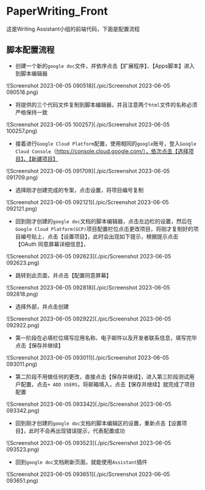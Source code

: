 # PaperWriting_Front
这是Writing Assistant小组的前端代码，下面是配置流程

## 脚本配置流程

* 创建一个新的`google doc`文件，并依序点击【扩展程序】、【Apps脚本】进入到脚本编辑器

![Screenshot 2023-06-05 090518](./pic/Screenshot 2023-06-05 090518.png)





* 将提供的三个代码文件复制到脚本编辑器，并且注意两个`html`文件的名称必须严格保持一致

![Screenshot 2023-06-05 100257](./pic/Screenshot 2023-06-05 100257.png)





* 接着进行`Google Cloud Platform`配置，使用相同的`google`账号，登入`Google Cloud Console`（https://console.cloud.google.com/），依次点击【选择项目】、【新建项目】

![Screenshot 2023-06-05 091709](./pic/Screenshot 2023-06-05 091709.png)





* 选择刚才创建完成的专案，点击设置，将项目编号复制

![Screenshot 2023-06-05 092121](./pic/Screenshot 2023-06-05 092121.png)





* 回到刚才创建的`google doc`文档的脚本编辑器，点击左边栏的设置，然后在`Google Cloud Platform(GCP)`项目配置栏位点击更改项目，将刚才复制好的项目编号贴上，点击【设置项目】，此时会出现如下提示，根据提示点击【OAuth 同意屏幕详细信息】，

![Screenshot 2023-06-05 092623](./pic/Screenshot 2023-06-05 092623.png)





* 跳转到此页面，并点击【配置同意屏幕】

![Screenshot 2023-06-05 092818](./pic/Screenshot 2023-06-05 092818.png)





* 选择外部，并点击创建

![Screenshot 2023-06-05 092922](./pic/Screenshot 2023-06-05 092922.png)





* 第一阶段在必填栏位填写应用名称、电子邮件以及开发者联系信息，填写完毕点击【保存并继续】

![Screenshot 2023-06-05 093011](./pic/Screenshot 2023-06-05 093011.png)





* 第二阶段不用做任何的更改，直接点击【保存并继续】，进入第三阶段测试用户配置，点击`+ ADD USERS`，将邮箱填入，点击【保存并继续】就完成了项目配置

![Screenshot 2023-06-05 093342](./pic/Screenshot 2023-06-05 093342.png)





* 回到刚才创建的`google doc`文档的脚本编辑区的设置，重新点击【设置项目】，此时不会再出现错误提示，代表配置成功

![Screenshot 2023-06-05 093523](./pic/Screenshot 2023-06-05 093523.png)





* 回到`google doc`文档刷新页面，就能使用`Assistant`插件

![Screenshot 2023-06-05 093651](./pic/Screenshot 2023-06-05 093651.png)